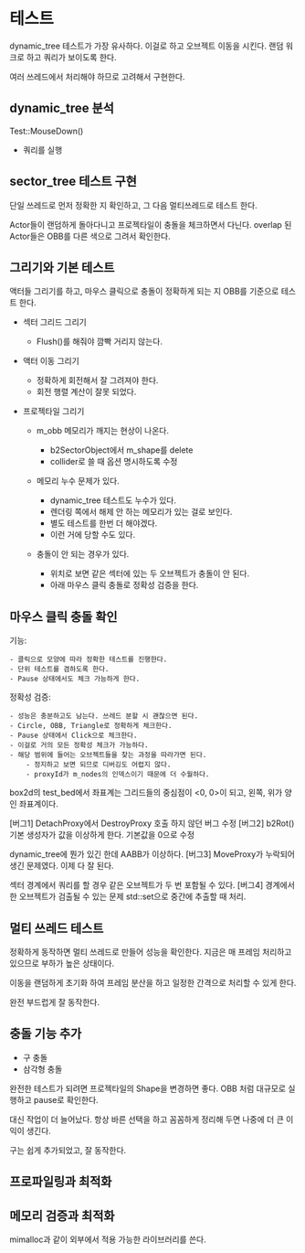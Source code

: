 # 테스트 

dynamic_tree 테스트가 가장 유사하다. 이걸로 하고 오브젝트 이동을 시킨다. 
랜덤 워크로 하고 쿼리가 보이도록 한다. 

여러 쓰레드에서 처리해야 하므로 고려해서 구현한다. 

## dynamic_tree 분석 

Test::MouseDown() 

- 쿼리를 실행 

## sector_tree 테스트 구현 

단일 쓰레드로 먼저 정확한 지 확인하고, 그 다음 멀티쓰레드로 테스트 한다. 

Actor들이 랜덤하게 돌아다니고 프로젝타일이 충돌을 체크하면서 다닌다. 
overlap 된 Actor들은 OBB를 다른 색으로 그려서 확인한다. 

## 그리기와 기본 테스트

액터들 그리기를 하고, 마우스 클릭으로 충돌이 정확하게 되는 지 OBB를 
기준으로 테스트 한다. 


- 섹터 그리드 그리기 

    - Flush()를 해줘야 깜빡 거리지 않는다. 

- 액터 이동 그리기 

    - 정확하게 회전해서 잘 그려져야 한다. 
    - 회전 행렬 계산이 잘못 되었다. 

- 프로젝타일 그리기 

    - m_obb 메모리가 깨지는 현상이 나온다. 
    
        - b2SectorObject에서 m_shape를 delete 
        - collider로 쓸 때 옵션 명시하도록 수정 
    
    - 메모리 누수 문제가 있다. 
    
        - dynamic_tree 테스트도 누수가 있다. 
        - 렌더링 쪽에서 해제 안 하는 메모리가 있는 걸로 보인다. 
        - 별도 테스트를 한번 더 해야겠다. 
        - 이런 거에 당할 수도 있다. 

    - 충돌이 안 되는 경우가 있다. 

        - 위치로 보면 같은 섹터에 있는 두 오브젝트가 충돌이 안 된다. 
        - 아래 마우스 클릭 충돌로 정확성 검증을 한다. 

## 마우스 클릭 충돌 확인 

기능: 

    - 클릭으로 모양에 따라 정확한 테스트를 진행한다. 
    - 단위 테스트를 겸하도록 한다. 
    - Pause 상태에서도 체크 가능하게 한다. 

정확성 검증:

    - 성능은 충분하고도 남는다. 쓰레드 분할 시 괜찮으면 된다. 
    - Circle, OBB, Triangle로 정확하게 체크한다. 
    - Pause 상태에서 Click으로 체크한다. 
    - 이걸로 거의 모든 정확성 체크가 가능하다. 
    - 해당 범위에 들어는 오브젝트들을 찾는 과정을 따라가면 된다. 
        - 정지하고 보면 되므로 디버깅도 어렵지 않다. 
        - proxyId가 m_nodes의 인덱스이기 때문에 더 수월하다.         


box2d의 test_bed에서 좌표계는 그리드들의 중심점이 <0, 0>이 되고, 
왼쪽, 위가 양인 좌표계이다. 


[버그1] DetachProxy에서 DestroyProxy 호출 하지 않던 버그 수정 
[버그2] b2Rot() 기본 생성자가 값을 이상하게 한다. 기본값을 0으로 수정 

dynamic_tree에 뭔가 있긴 한데 AABB가 이상하다. 
[버그3] MoveProxy가 누락되어 생긴 문제였다. 이제 다 잘 된다. 

섹터 경계에서 쿼리를 할 경우 같은 오브젝트가 두 번 포함될 수 있다. 
[버그4] 경계에서 한 오브젝트가 검출될 수 있는 문제
std::set으로 중간에 추출할 때 처리. 


## 멀티 쓰레드 테스트 

정확하게 동작하면 멀티 쓰레드로 만들어 성능을 확인한다. 
지금은 매 프레임 처리하고 있으므로 부하가 높은 상태이다. 

이동을 랜덤하게 초기화 하여 프레임 분산을 하고 
일정한 간격으로 처리할 수 있게 한다. 

완전 부드럽게 잘 동작한다. 

## 충돌 기능 추가 

- 구 충돌 
- 삼각형 충돌 

완전한 테스트가 되려면 프로젝타일의 Shape을 변경하면 좋다. 
OBB 처럼 대규모로 실행하고 pause로 확인한다. 

대신 작업이 더 늘어났다. 항상 바른 선택을 하고 꼼꼼하게 
정리해 두면 나중에 더 큰 이익이 생긴다. 

구는 쉽게 추가되었고, 잘 동작한다. 




## 프로파일링과 최적화 





## 메모리 검증과 최적화 

mimalloc과 같이 외부에서 적용 가능한 라이브러리를 쓴다. 



